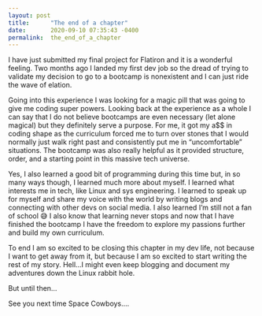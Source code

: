 ```yaml
---
layout: post
title:      "The end of a chapter"
date:       2020-09-10 07:35:43 -0400
permalink:  the_end_of_a_chapter
---
```



I have just submitted my final project for Flatiron and it is a wonderful feeling. Two months ago I landed my first dev job so the dread of trying to validate my decision to go to a bootcamp is nonexistent and I can just ride the wave of elation. 

Going into this experience I was looking for a magic pill that was going to give me coding super powers. Looking back at the experience as a whole I can say that I do not believe bootcamps are even necessary (let alone magical) but they definitely serve a purpose. For me, it got my a$$ in coding shape as the curriculum forced me to turn over stones that I would normally just walk right past and consistently put me in “uncomfortable” situations. The bootcamp was also really helpful as it provided structure, order, and a starting point in this massive tech universe. 

Yes, I also learned a good bit of programming during this time but, in so many ways though, I learned much more about myself. 
I learned what interests me in tech, like Linux and sys engineering. 
I learned to speak up for myself and share my voice with the world by writing blogs and connecting with other devs on social media. 
I also learned I’m still not a fan of school 😅
I also know that learning never stops and now that I have finished the bootcamp I have the freedom to explore my passions further and build my own curriculum. 

To end I am so excited to be closing this chapter in my dev life, not because I want to get away from it, but because I am so excited to start writing the rest of my story. Hell...I might even keep blogging and document my adventures down the Linux rabbit hole. 

But until then…

See you next time Space Cowboys....

